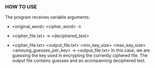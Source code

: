 ### HOW TO USE

The program receives variable arguments:

* <original_word> <cipher_word> -> <key>
* <key> <cipher_file.txt> -> <deciphered_text>

* <language> <cipher_file.txt> <output_file.txt> <min_key_size> <max_key_size> <amoung_guesses_per_key> -> <output_file.txt> 
	In this case, we are guessing the key used in encrypting the currently ciphered file. The output file contains guesses and an acompanning
	deciphered text.
